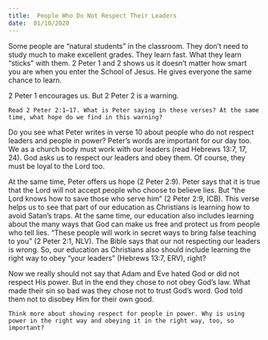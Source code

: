 ```yaml
---
title:  People Who Do Not Respect Their Leaders 
date:  01/10/2020
---
```


Some people are “natural students” in the classroom. They don’t need to study much to make excellent grades. They learn fast. What they learn “sticks” with them. 2 Peter 1 and 2 shows us it doesn’t matter how smart you are when you enter the School of Jesus. He gives everyone the same chance to learn.

2 Peter 1 encourages us. But 2 Peter 2 is a warning.

`Read 2 Peter 2:1–17. What is Peter saying in these verses? At the same time, what hope do we find in this warning?`

Do you see what Peter writes in verse 10 about people who do not respect leaders and people in power? Peter’s words are important for our day too. We as a church body must work with our leaders (read Hebrews 13:7, 17, 24). God asks us to respect our leaders and obey them. Of course, they must be loyal to the Lord too.

At the same time, Peter offers us hope (2 Peter 2:9). Peter says that it is true that the Lord will not accept people who choose to believe lies. But “the Lord knows how to save those who serve him” (2 Peter 2:9, ICB). This verse helps us to see that part of our education as Christians is learning how to avoid Satan’s traps. At the same time, our education also includes learning about the many ways that God can make us free and protect us from people who tell lies. “These people will work in secret ways to bring false teaching to you” (2 Peter 2:1, NLV). The Bible says that our not respecting our leaders is wrong. So, our education as Christians also should include learning the right way to obey “your leaders” (Hebrews 13:7, ERV), right?

Now we really should not say that Adam and Eve hated God or did not respect His power. But in the end they chose to not obey God’s law. What made their sin so bad was they chose not to trust God’s word. God told them not to disobey Him for their own good.

`Think more about showing respect for people in power. Why is using power in the right way and obeying it in the right way, too, so important?`